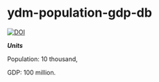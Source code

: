                              
# ydm-population-gdp-db

[![DOI](https://zenodo.org/badge/DOI/10.5281/zenodo.4059316.svg)](https://doi.org/10.5281/zenodo.4059316)

***Units***

Population: 10 thousand,

GDP: 100 million.